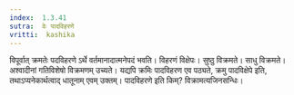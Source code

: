 ```yaml
---
index:  1.3.41
sutra:  वेः पादविहरणे
vritti:  kashika 
---
```


विपूर्वात् क्रमतेः पदविहरणे ऽर्थे वर्तमानादात्मनेपदं भवति। विहरणं विक्षेपः। सुष्ठु विक्रमते। साधु विक्रमते। अश्वादीनां गतिविशेषो विक्रमणम् उच्यते। यद्यपि क्रमिः पादविहरण एव पठ्यते, क्रमु पादविक्षेपे इति, तथाऽप्यनेकार्थत्वाद् धातूनाम् एवम् उक्तम्। पादविहरणे इति किम्? विक्रामत्यजिनसन्धिः।

